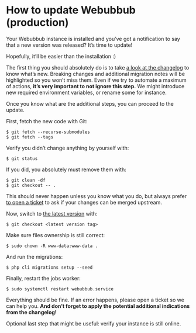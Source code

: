 # How to update Webubbub (production)

Your Webubbub instance is installed and you’ve got a notification to say that a
new version was released? It’s time to update!

Hopefully, it’ll be easier than the installation :)

The first thing you should absolutely do is to take [a look at the changelog](../CHANGELOG.md)
to know what’s new. Breaking changes and additional migration notes will be
highlighted so you won’t miss them. Even if we try to automate a maximum of
actions, **it’s very important to not ignore this step.** We might introduce
new required environment variables, or rename some for instance.

Once you know what are the additional steps, you can proceed to the update.

First, fetch the new code with Git:

```console
$ git fetch --recurse-submodules
$ git fetch --tags
```

Verify you didn’t change anything by yourself with:

```console
$ git status
```

If you did, you absolutely must remove them with:

```console
$ git clean -df
$ git checkout -- .
```

This should never happen unless you know what you do, but always prefer [to
open a ticket](https://github.com/flusio/Webubbub/issues/new) to ask if your
changes can be merged upstream.

Now, switch to [the latest version](https://github.com/flusio/Webubbub/releases/latest)
with:

```console
$ git checkout <latest version tag>
```

Make sure files ownership is still correct:

```console
$ sudo chown -R www-data:www-data .
```

And run the migrations:

```console
$ php cli migrations setup --seed
```

Finally, restart the jobs worker:

```console
$ sudo systemctl restart webubbub.service
```

Everything should be fine. If an error happens, please open a ticket so we can
help you. **And don’t forget to apply the potential additional indications from
the changelog!**

Optional last step that might be useful: verify your instance is still online.
